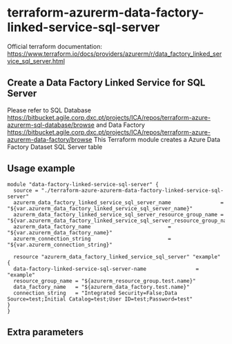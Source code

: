 # terraform-azurerm-data-factory-linked-service-sql-server

Official terraform documentation: <https://www.terraform.io/docs/providers/azurerm/r/data_factory_linked_service_sql_server.html>

## Create a Data Factory Linked Service for SQL Server

Please refer to SQL Database <https://bitbucket.agile.corp.dxc.pt/projects/ICA/repos/terraform-azure-azurerm-sql-database/browse> and Data Factory <https://bitbucket.agile.corp.dxc.pt/projects/ICA/repos/terraform-azure-azurerm-data-factory/browse>
This Terraform module creates a Azure Data Factory Dataset SQL Server table

## Usage example

```hcl
module "data-factory-linked-service-sql-server" {
  source = "./terraform-azure-azurerm-data-factory-linked-service-sql-server"
  azurerm_data_factory_linked_service_sql_server_name                = "${var.azurerm_data_factory_linked_service_sql_server_name}"
  azurerm_data_factory_linked_service_sql_server_resource_group_name = "${var.azurerm_data_factory_linked_service_sql_server_resource_group_name}"
  azurerm_data_factory_name            				= "${var.azurerm_data_factory_name}"
  azurerm_connection_string							= "${var.azurerm_connection_string}"
  
  resource "azurerm_data_factory_linked_service_sql_server" "example" {
  data-factory-linked-service-sql-server-name                = "example"
  resource_group_name = "${azurerm_resource_group.test.name}"
  data_factory_name   = "${azurerm_data_factory.test.name}"
  connection_string   = "Integrated Security=False;Data Source=test;Initial Catalog=test;User ID=test;Password=test"
}
}
```

## Extra parameters

```hcl

```
